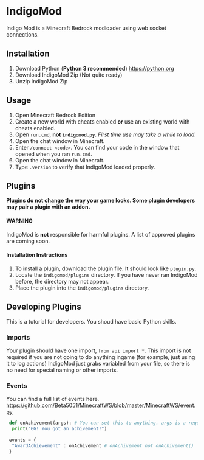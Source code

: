 # IndigoMod
Indigo Mod is a Minecraft Bedrock modloader using web socket connections.
## Installation
1. Download Python (**Python 3 recommended**) https://python.org
2. Download IndigoMod Zip (Not quite ready)
3. Unzip IndigoMod Zip
## Usage
1. Open Minecraft Bedrock Edition
2. Create a new world with cheats enabled **or** use an existing world with cheats enabled.
3. Open `run.cmd`, **not `indigomod.py`**. *First time use may take a while to load.*
4. Open the chat window in Minecraft.
5. Enter `/connect <code>`. You can find your code in the window that opened when you ran `run.cmd`.
6. Open the chat window in Minecraft.
7. Type `.version` to verify that IndigoMod loaded properly.
## Plugins
**Plugins do not change the way your game looks. Some plugin developers may pair a plugin with an addon.**
#### WARNING
IndigoMod is **not** responsible for harmful plugins. A list of approved plugins are coming soon.
#### Installation Instructions
1. To install a plugin, download the plugin file. It should look like `plugin.py`.
2. Locate the `indigomod/plugins` directory. If you have never ran IndigoMod before, the directory may not appear.
3. Place the plugin into the `indigomod/plugins` directory.
## Developing Plugins
This is a tutorial for developers. You shoud have basic Python skills.
### Imports
Your plugin should have one import, `from api import *`. This import is not required if you are not going to do anything ingame (for example, just using it to log actions)
IndigoMod just grabs variabled from your file, so there is no need for special naming or other imports.
### Events
You can find a full list of events here. https://github.com/Beta5051/MinecraftWS/blob/master/MinecraftWS/event.py
```py
 def onAchivement(args): # You can set this to anything. args is a required argument, even if you are not going to use them.
  print("GG! You got an achivement!")
 
 events = {
  "AwardAchievement" : onAchivement # onAchivement not onAchivement()
 }
